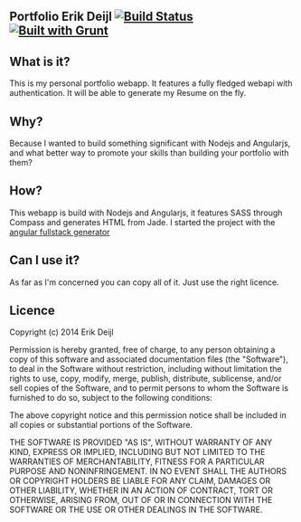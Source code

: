 
## Portfolio Erik Deijl  [![Build Status](https://travis-ci.org/EDeijl/Portfolio.svg?branch=master)](https://travis-ci.org/EDeijl/Portfolio) [![Built with Grunt](https://cdn.gruntjs.com/builtwith.png)](http://gruntjs.com/)



What is it?
---
This is my personal portfolio webapp. It features a fully fledged webapi with authentication.
It will be able to generate my Resume on the fly.

Why?
---
Because I wanted to build something significant with Nodejs and Angularjs, and what better way to promote your skills than building your portfolio with them?

How?
---

This webapp is build with Nodejs and Angularjs, it features SASS through Compass and generates HTML from Jade.
I started the project with the [angular fullstack generator](https://github.com/DaftMonk/generator-angular-fullstack)

Can I use it?
----
As far as I'm concerned you can copy all of it. Just use the right licence.


Licence
----

 Copyright (c) 2014 Erik Deijl
 
 Permission is hereby granted, free of charge, to any person
 obtaining a copy of this software and associated documentation
 files (the "Software"), to deal in the Software without
 restriction, including without limitation the rights to use,
 copy, modify, merge, publish, distribute, sublicense, and/or sell
 copies of the Software, and to permit persons to whom the
 Software is furnished to do so, subject to the following
 conditions:

 The above copyright notice and this permission notice shall be
 included in all copies or substantial portions of the Software.

 THE SOFTWARE IS PROVIDED "AS IS", WITHOUT WARRANTY OF ANY KIND,
 EXPRESS OR IMPLIED, INCLUDING BUT NOT LIMITED TO THE WARRANTIES
 OF MERCHANTABILITY, FITNESS FOR A PARTICULAR PURPOSE AND
 NONINFRINGEMENT. IN NO EVENT SHALL THE AUTHORS OR COPYRIGHT
 HOLDERS BE LIABLE FOR ANY CLAIM, DAMAGES OR OTHER LIABILITY,
 WHETHER IN AN ACTION OF CONTRACT, TORT OR OTHERWISE, ARISING
 FROM, OUT OF OR IN CONNECTION WITH THE SOFTWARE OR THE USE OR
 OTHER DEALINGS IN THE SOFTWARE.

